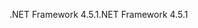<span data-ttu-id="c002a-101">.NET Framework 4.5.1</span><span class="sxs-lookup"><span data-stu-id="c002a-101">.NET Framework 4.5.1</span></span>